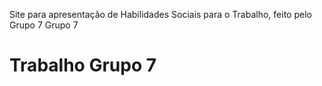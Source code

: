 Site para apresentação de Habilidades Sociais para o Trabalho, feito pelo Grupo 7
Grupo 7
# Trabalho Grupo 7
